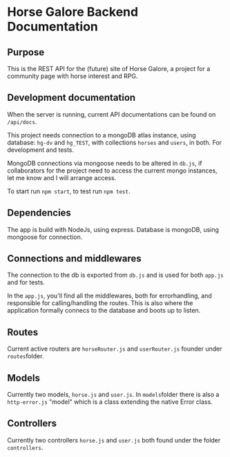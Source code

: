 # Horse Galore Backend Documentation

## Purpose

This is the REST API for the (future) site of Horse Galore, a project for a
community page with horse interest and RPG.

## Development documentation

When the server is running, current API documentations can be found on
`/api/docs`.

This project needs connection to a mongoDB atlas instance, using database:
`hg-dv` and `hg_TEST`, with collections `horses` and `users`, in both. For
development and tests.

MongoDB connections via mongoose needs to be altered in `db.js`, if
collaborators for the project need to access the current mongo instances, let me
know and I will arrange access.

To start run `npm start`, to test run `npm test`.

## Dependencies

The app is build with NodeJs, using express. Database is mongoDB, using mongoose
for connection.

## Connections and middlewares

The connection to the db is exported from `db.js` and is used for both `app.js`
and for tests.

In the `app.js`, you'll find all the middlewares, both for errorhandling, and
responsible for calling/handling the routes. This is also where the application
formally connecs to the database and boots up to listen.

## Routes

Current active routers are `horseRouter.js` and `userRouter.js` founder under
`routes`folder.

## Models

Currently two models, `horse.js` and `user.js`. In `models`folder there is also
a `http-error.js` "model" which is a class extending the native Error class.

## Controllers

Currently two controllers `horse.js` and `user.js` both found under the folder
`controllers`.

